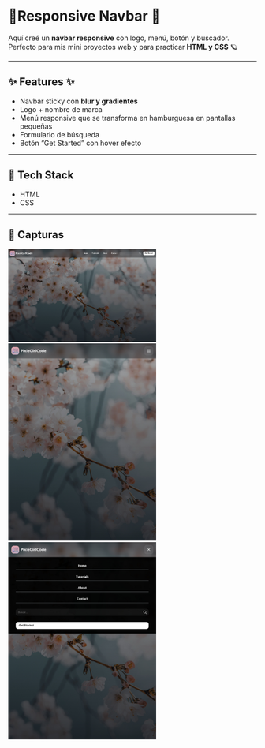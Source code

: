 # 🌸Responsive Navbar  🌸


Aquí creé un **navbar responsive**  con logo, menú, botón y buscador.  
Perfecto para mis mini proyectos web y para practicar **HTML y CSS** 🪐  

---

## ✨ Features ✨
- Navbar sticky con **blur y gradientes**  
- Logo + nombre de marca  
- Menú responsive que se transforma en hamburguesa en pantallas pequeñas  
- Formulario de búsqueda 
- Botón “Get Started” con hover efecto 

---

## 💖 Tech Stack
- HTML   
- CSS 
    
---

## 📸 Capturas

<img src="fotos-finales/1.jpeg" alt="Navbar cute ✨" width="300" height="auto">  
<img src="fotos-finales/2.jpeg" alt="Navbar cute ✨" width="300" height="auto">  
<img src="fotos-finales/3.jpeg" alt="Navbar cute ✨" width="300" height="auto">
